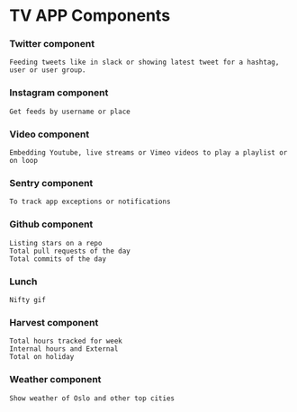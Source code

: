 # TV APP Components
### Twitter component
	Feeding tweets like in slack or showing latest tweet for a hashtag, user or user group.
### Instagram component
	Get feeds by username or place
### Video component
	Embedding Youtube, live streams or Vimeo videos to play a playlist or on loop
### Sentry component
	To track app exceptions or notifications
### Github component
	Listing stars on a repo
	Total pull requests of the day
	Total commits of the day
### Lunch
	Nifty gif
### Harvest component
	Total hours tracked for week
	Internal hours and External
	Total on holiday
### Weather component
	Show weather of Oslo and other top cities
